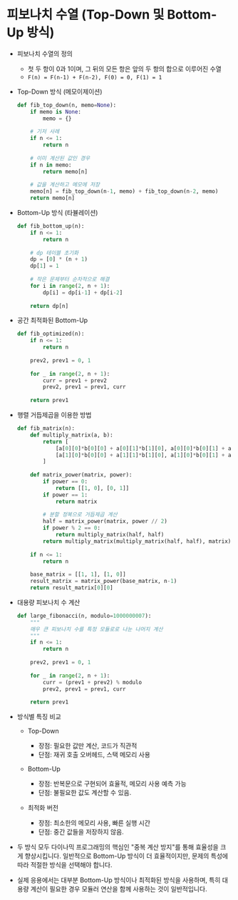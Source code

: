 # 피보나치 수열 (Top-Down 및 Bottom-Up 방식)

* 피보나치 수열의 정의
    * 첫 두 항이 0과 1이며, 그 뒤의 모든 항은 앞의 두 항의 합으로 이루어진 수열
    * `F(n) = F(n-1) + F(n-2), F(0) = 0, F(1) = 1`

* Top-Down 방식 (메모이제이션)
    ```python
    def fib_top_down(n, memo=None):
        if memo is None:
            memo = {}
            
        # 기저 사례
        if n <= 1:
            return n
            
        # 이미 계산된 값인 경우
        if n in memo:
            return memo[n]
            
        # 값을 계산하고 메모에 저장
        memo[n] = fib_top_down(n-1, memo) + fib_top_down(n-2, memo)
        return memo[n]
    ```

* Bottom-Up 방식 (타뷸레이션)
    ```python
    def fib_bottom_up(n):
        if n <= 1:
            return n
            
        # dp 테이블 초기화
        dp = [0] * (n + 1)
        dp[1] = 1
        
        # 작은 문제부터 순차적으로 해결
        for i in range(2, n + 1):
            dp[i] = dp[i-1] + dp[i-2]
            
        return dp[n]
    ```

* 공간 최적화된 Bottom-Up
    ```python
    def fib_optimized(n):
        if n <= 1:
            return n
            
        prev2, prev1 = 0, 1
        
        for _ in range(2, n + 1):
            curr = prev1 + prev2
            prev2, prev1 = prev1, curr
            
        return prev1
    ```

* 행렬 거듭제곱을 이용한 방법
    ```python
    def fib_matrix(n):
        def multiply_matrix(a, b):
            return [
                [a[0][0]*b[0][0] + a[0][1]*b[1][0], a[0][0]*b[0][1] + a[0][1]*b[1][1]],
                [a[1][0]*b[0][0] + a[1][1]*b[1][0], a[1][0]*b[0][1] + a[1][1]*b[1][1]]
            ]
            
        def matrix_power(matrix, power):
            if power == 0:
                return [[1, 0], [0, 1]]
            if power == 1:
                return matrix
                
            # 분할 정복으로 거듭제곱 계산
            half = matrix_power(matrix, power // 2)
            if power % 2 == 0:
                return multiply_matrix(half, half)
            return multiply_matrix(multiply_matrix(half, half), matrix)
            
        if n <= 1:
            return n
            
        base_matrix = [[1, 1], [1, 0]]
        result_matrix = matrix_power(base_matrix, n-1)
        return result_matrix[0][0]
    ```

* 대용량 피보나치 수 계산
    ```python
    def large_fibonacci(n, modulo=1000000007):
        """
        매우 큰 피보나치 수를 특정 모듈로로 나눈 나머지 계산
        """
        if n <= 1:
            return n
            
        prev2, prev1 = 0, 1
        
        for _ in range(2, n + 1):
            curr = (prev1 + prev2) % modulo
            prev2, prev1 = prev1, curr
            
        return prev1
    ```

* 방식별 특징 비교
    * Top-Down
        - 장점: 필요한 값만 계산, 코드가 직관적
        - 단점: 재귀 호출 오버헤드, 스택 메모리 사용

    * Bottom-Up
        - 장점: 반복문으로 구현되어 효율적, 메모리 사용 예측 가능
        - 단점: 불필요한 값도 계산할 수 있음.

    * 최적화 버전
        - 장점: 최소한의 메모리 사용, 빠른 실행 시간
        - 단점: 중간 값들을 저장하지 않음.

- 두 방식 모두 다이나믹 프로그래밍의 핵심인 "중복 계산 방지"를 통해 효율성을 크게 향상시킵니다.
일반적으로 Bottom-Up 방식이 더 효율적이지만, 문제의 특성에 따라 적절한 방식을 선택해야 합니다.

- 실제 응용에서는 대부분 Bottom-Up 방식이나 최적화된 방식을 사용하며, 특히 대용량 계산이 필요한 경우
모듈러 연산을 함께 사용하는 것이 일반적입니다.